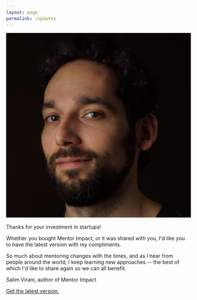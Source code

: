 ```yaml
---
layout: page
permalink: /updates
---
```


<img src="/public/img/salim.png" class="profile">

Thanks for your investment in startups!

Whether you bought Mentor Impact, or it was shared with you, I'd like you to have the latest version with my compliments.  

So much about mentoring changes with the times, and as I hear from people around the world, I keep learning new approaches -- the best of which I'd like to share again so we can all benefit.

Salim Virani, author of Mentor Impact

<script src="https://gumroad.com/js/gumroad.js"></script>
<a class="gumroad-button" href="https://gum.co/mentorimpact/update">Get the latest version.</a>
